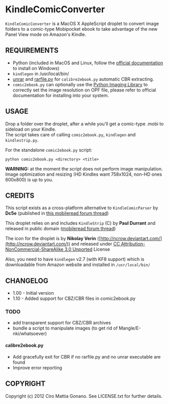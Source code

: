 # KindleComicConverter

`KindleComicConverter` is a MacOS X AppleScript droplet to convert image folders to a comic-type Mobipocket ebook to take advantage of the new Panel View mode on Amazon's Kindle.

## REQUIREMENTS
- Python (included in MacOS and Linux, follow the [official documentation](http://www.python.org/getit/windows/) to install on Windows)  
- `kindlegen` in /usr/local/bin/  
- [unrar](http://www.rarlab.com/download.htm) and [rarfile.py](http://developer.berlios.de/project/showfiles.php?group_id=5373&release_id=18844) for `calibre2ebook.py` automatic CBR extracting.  
- `comic2ebook.py` can optionally use the [Python Imaging Library](http://www.pythonware.com/products/pil/) to correctly set the image resolution on OPF file, please refer to official documentation for installing into your system.

## USAGE
Drop a folder over the droplet, after a while you'll get a comic-type .mobi to sideload on your Kindle.  
The script takes care of calling `comic2ebook.py`, `kindlegen` and `kindlestrip.py`.

For the standalone `comic2ebook.py` script:

	python comic2ebook.py <directory> <title>

**WARNING:** at the moment the script does not perform image manipulation. Image optimization and resizing (HD Kindles want 758x1024, non-HD ones 600x800) is up to you.


## CREDITS
This script exists as a cross-platform alternative to `KindleComicParser` by **Dc5e**
(published in [this mobileread forum thread](http://www.mobileread.com/forums/showthread.php?t=192783))

This droplet relies on and includes `KindleStrip` (C) by **Paul Durrant** and released in public domain
([mobileread forum thread](http://www.mobileread.com/forums/showthread.php?t=96903))

The icon for the droplet is by **Nikolay Verin** ([http://ncrow.deviantart.com/](http://ncrow.deviantart.com/)) and released under [CC Attribution-NonCommercial-ShareAlike 3.0 Unported](http://creativecommons.org/licenses/by-nc-sa/3.0/) License

Also, you need to have `kindlegen` v2.7 (with KF8 support) which is downloadable from Amazon website
and installed in `/usr/local/bin/`


## CHANGELOG
  - 1.00 - Initial version
  - 1.10 - Added support for CBZ/CBR files in comic2ebook.py

### TODO
  - add transparent support for CBZ/CBR archives
  - bundle a script to manipulate images (to get rid of Mangle/E-nki/whatsoever)

#### calibre2ebook.py
  - Add gracefully exit for CBR if no rarfile.py and no unrar executable are found
  - Improve error reporting

## COPYRIGHT

Copyright (c) 2012 Ciro Mattia Gonano. See LICENSE.txt for further details.